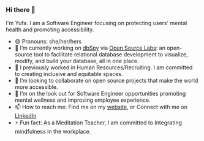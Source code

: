 ### Hi there 👋
I'm Yufa. I am a Software Engineer focusing on protecting users’ mental health and promoting accessibility. 

- 😄 Pronouns: she/her/hers
- 🔭 I’m currently working on [dbSpy](http://db-spy.io/) via [Open Source Labs](https://opensourcelabs.io/#projects): an open-source tool to facilitate relational database development to visualize, modify, and build your database, all in one place. 
- 👐 I previously worked in Human Resources/Recruiting. I am committed to creating inclusive and equitable spaces. 
- 👯 I’m looking to collaborate on open source projects that make the world more accessible. 
- 🤔 I’m on the look out for Software Engineer opportunities promoting mental wellness and improving employee experience. 
- 📫 How to reach me: Find me on my [website](https://yufa-li.com/), or Connect with me on [LinkedIn](https://www.linkedin.com/in/yufa-li/)
- ⚡ Fun fact: As a Meditation Teacher, I am committed to Integrating mindfulness in the workplace.

<!--
**01001101CK/01001101CK** is a ✨ _special_ ✨ repository because its `README.md` (this file) appears on your GitHub profile.

Here are some ideas to get you started:

- 🔭 I’m currently working on dbSpy via[Open Source Labs](https://opensourcelabs.io/#projects): An Open Source Kubernetes monitoring tool for OpenFaaS developers' community. Other Open Source projects I have contributed to this year include the official Jupyter documentation and nigerialogos from PayStackHQ. Chakra-UI and MDN are on the list of Open Source projects I would like to contribute to in the first quarter of 2023.
- 🌱 I’m currently learning ...
- 👯 I’m looking to collaborate on ...
- 🤔 I’m looking for help with ...
- 💬 Ask me about ...
- 📫 How to reach me: ...
- 😄 Pronouns: she/her/hers
- ⚡ Fun fact: ...
-->

